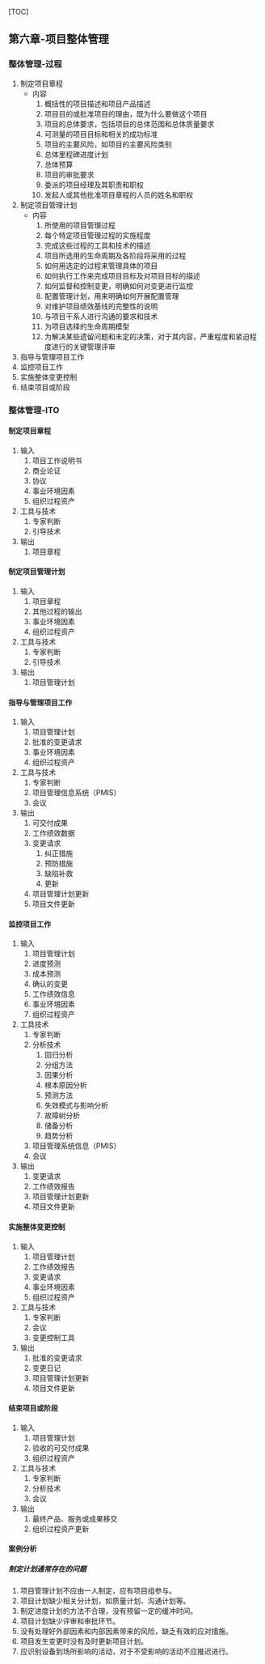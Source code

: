 [TOC]

## 第六章-项目整体管理

### 整体管理-过程

1. 制定项目章程
   * 内容
     1. 概括性的项目描述和项目产品描述
     2. 项目目的或批准项目的理由，既为什么要做这个项目
     3. 项目的总体要求，包括项目的总体范围和总体质量要求
     4. 可测量的项目目标和相关的成功标准
     5. 项目的主要风险，如项目的主要风险类别
     6. 总体里程碑进度计划
     7. 总体预算
     8. 项目的审批要求
     9. 委派的项目经理及其职责和职权
     10. 发起人或其他批准项目章程的人员的姓名和职权
2. 制定项目管理计划
   * 内容
     1. 所使用的项目管理过程
     2. 每个特定项目管理过程的实施程度
     3. 完成这些过程的工具和技术的描述
     4. 项目所选用的生命周期及各阶段将采用的过程
     5. 如何用选定的过程来管理具体的项目
     6. 如何执行工作来完成项目目标及对项目目标的描述
     7. 如何监督和控制变更，明确如何对变更进行监控
     8. 配置管理计划，用来明确如何开展配置管理
     9. 对维护项目绩效基线的完整性的说明
     10. 与项目干系人进行沟通的要求和技术
     11. 为项目选择的生命周期模型
     12. 为解决某些遗留问题和未定的决策，对于其内容，严重程度和紧迫程度进行的关键管理评审
3. 指导与管理项目工作
4. 监控项目工作
5. 实施整体变更控制
6. 结束项目或阶段

### 整体管理-ITO

#### 制定项目章程

1. 输入
   1. 项目工作说明书
   2. 商业论证
   3. 协议
   4. 事业环境因素
   5. 组织过程资产
2. 工具与技术
   1. 专家判断
   2. 引导技术
3. 输出
   1. 项目章程

#### 制定项目管理计划

1. 输入
   1. 项目章程
   2. 其他过程的输出
   3. 事业环境因素
   4. 组织过程资产
2. 工具与技术
   1. 专家判断
   2. 引导技术
3. 输出
   1. 项目管理计划

#### 指导与管理项目工作

1. 输入
   1. 项目管理计划
   2. 批准的变更请求
   3. 事业环境因素
   4. 组织过程资产
2. 工具与技术
   1. 专家判断
   2. 项目管理信息系统（PMIS）
   3. 会议
3. 输出
   1. 可交付成果
   2. 工作绩效数据
   3. 变更请求
      1. 纠正措施
      2. 预防措施
      3. 缺陷补救
      4. 更新
   4. 项目管理计划更新
   5. 项目文件更新

#### 监控项目工作

1. 输入
   1. 项目管理计划
   2. 进度预测
   3. 成本预测
   4. 确认的变更
   5. 工作绩效信息
   6. 事业环境因素
   7. 组织过程资产
2. 工具技术
   1. 专家判断
   2. 分析技术
      1. 回归分析
      2. 分组方法
      3. 因果分析
      4. 根本原因分析
      5. 预测方法
      6. 失效模式与影响分析
      7. 故障树分析
      8. 储备分析
      9. 趋势分析
   3. 项目管理系统信息（PMIS）
   4. 会议
3. 输出
   1. 变更请求
   2. 工作绩效报告
   3. 项目管理计划更新
   4. 项目文件更新

#### 实施整体变更控制

1. 输入
   1. 项目管理计划
   2. 工作绩效报告
   3. 变更请求
   4. 事业环境因素
   5. 组织过程资产
2. 工具与技术
   1. 专家判断
   2. 会议
   3. 变更控制工具
3. 输出
   1. 批准的变更请求
   2. 变更日记
   3. 项目管理计划更新
   4. 项目文件更新

#### 结束项目或阶段

1. 输入
   1. 项目管理计划
   2. 验收的可交付成果
   3. 组织过程资产
2. 工具与技术
   1. 专家判断
   2. 分析技术
   3. 会议
3. 输出
   1. 最终产品、服务或成果移交
   2. 组织过程资产更新

#### 案例分析

##### 制定计划通常存在的问题

1. 项目管理计划不应由一人制定，应有项目组参与。
2. 项目计划缺少相关分计划，如质量计划、沟通计划等。
3. 制定进度计划的方法不合理，没有预留一定的缓冲时间。
4. 项目计划缺少评审和审批环节。
5. 没有处理好外部因素和内部因素带来的风险，缺乏有效的应对措施。
6. 项目发生变更时没有及时更新项目计划。
7. 应识别设备到场所影响的活动，对于不受影响的活动不应推迟进行。